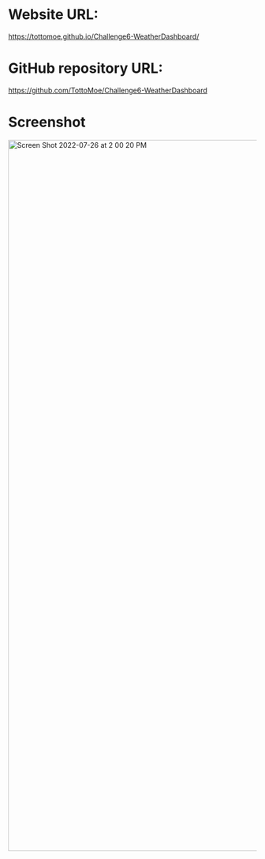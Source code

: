 # Website URL:

https://tottomoe.github.io/Challenge6-WeatherDashboard/

# GitHub repository URL:

https://github.com/TottoMoe/Challenge6-WeatherDashboard


# Screenshot

<img width="1440" alt="Screen Shot 2022-07-26 at 2 00 20 PM" src="https://user-images.githubusercontent.com/105409104/181113862-5a68f7f6-786c-4ffc-bfb0-8ea4836b2c5b.png">
